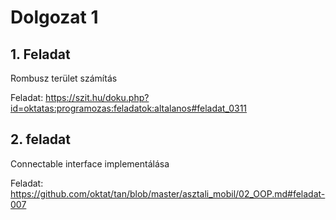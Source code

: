 # Dolgozat 1

## 1. Feladat
Rombusz terület számítás

Feladat: https://szit.hu/doku.php?id=oktatas:programozas:feladatok:altalanos#feladat_0311

## 2. feladat
Connectable interface implementálása

Feladat: https://github.com/oktat/tan/blob/master/asztali_mobil/02_OOP.md#feladat-007